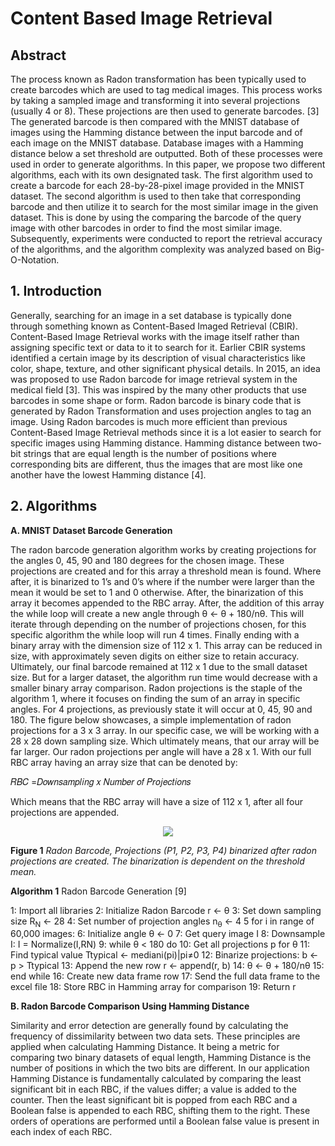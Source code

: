 # Content Based Image Retrieval 

## Abstract 
The process known as Radon transformation has been typically used to create barcodes which are used to tag medical images. This process works by taking a sampled image and transforming it into several projections (usually 4 or 8). These projections are then used to generate barcodes. [3] The generated barcode is then compared with the MNIST database of images using the Hamming distance between the input barcode and of each image on the MNIST database. Database images with a Hamming distance below a set threshold are outputted. Both of these processes were used in order to generate algorithms. In this paper, we propose two different algorithms, each with its own designated task. The first algorithm used to create a barcode for each 28-by-28-pixel image provided in the MNIST dataset. The second algorithm is used to then take that corresponding barcode and then utilize it to search for the most similar image in the given dataset. This is done by using the comparing the barcode of the query image with other barcodes in order to find the most similar image. Subsequently, experiments were conducted to report the retrieval accuracy of the algorithms, and the algorithm complexity was analyzed based on Big-O-Notation.
## 1. Introduction

Generally, searching for an image in a set database is typically done through something known as Content-Based Imaged Retrieval (CBIR). Content-Based Image Retrieval works with the image itself rather than assigning specific text or data to it to search for it. Earlier CBIR systems identified a certain image by its description of visual characteristics like color, shape, texture, and other significant physical details. In 2015, an idea was proposed to use Radon barcode for image retrieval system in the medical field [3]. This was inspired by the many other products that use barcodes in some shape or form. Radon barcode is binary code that is generated by Radon Transformation and uses projection angles to tag an image. Using Radon barcodes is much more efficient than previous Content-Based Image Retrieval methods since it is a lot easier to search for specific images using Hamming distance. Hamming distance between two-bit strings that are equal length is the number of positions where corresponding bits are different, thus the images that are most like one another have the lowest Hamming distance [4].

## 2. Algorithms
**A. MNIST Dataset Barcode Generation**

The radon barcode generation algorithm works by creating projections for the angles 0, 45, 90 and 180 degrees for the chosen image. These projections are created and for this array a threshold mean is found. Where after, it is binarized to 1’s and 0’s where if the number were larger than the mean it would be set to 1 and 0 otherwise. After, the binarization of this array it becomes appended to the RBC array. After, the addition of this array the while loop will create a new angle through θ ← θ + 180/nθ. This will iterate through depending on the number of projections chosen, for this specific algorithm the while loop will run 4 times. Finally ending with a binary array with the dimension size of 112 x 1. This array can be reduced in size, with approximately seven digits on either size to retain accuracy. Ultimately, our final barcode remained at 112 x 1 due to the small dataset size. But for a larger dataset, the algorithm run time would decrease with a smaller binary array comparison.
Radon projections is the staple of the algorithm 1, where it focuses on finding the sum of an array in specific angles. For 4 projections, as previously state it will occur at 0, 45, 90 and 180. The figure below showcases, a simple implementation of radon projections for a 3 x 3 array. In our specific case, we will be working with a 28 x 28 down sampling size. Which ultimately means, that our array will be far larger. Our radon projections per angle will have a 28 x 1. With our full RBC array having an array size that can be denoted by: 

𝑅𝐵𝐶 =𝐷𝑜𝑤𝑛𝑠𝑎𝑚𝑝𝑙𝑖𝑛𝑔 𝑥 𝑁𝑢𝑚𝑏𝑒𝑟 𝑜𝑓 𝑃𝑟𝑜𝑗𝑒𝑐𝑡𝑖𝑜𝑛𝑠

Which means that the RBC array will have a size of 112 x 1, after all four projections are appended.

<p align = "center">
<img src="https://user-images.githubusercontent.com/76674104/114340501-afc5c080-9b25-11eb-8d27-6641517698d5.png "/>
</p>

**Figure 1** *Radon Barcode, Projections (P1, P2, P3, P4) binarized after radon projections are created. The binarization is dependent on the threshold mean.*

**Algorithm 1** Radon Barcode Generation [9]

1: Import all libraries
2: Initialize Radon Barcode r ← θ
3: Set down sampling size R<sub>N</sub> ← 28
4: Set number of projection angles n<sub>θ</sub> ← 4
5 for i in range of 60,000 images:
6: Initialize angle θ ← 0
7: Get query image I
8: Downsample I: I = Normalize(I,RN)
9: while θ < 180 do
10: Get all projections p for θ
11: Find typical value Ttypical ← mediani(pi)|pi≠0
12: Binarize projections: b ← p > Ttypical
13: Append the new row r ← append(r, b)
14: θ ← θ + 180/nθ
15: end while
16: Create new data frame row
17: Send the full data frame to the excel file
18: Store RBC in Hamming array for comparison
19: Return r


**B. Radon Barcode Comparison Using Hamming Distance**

Similarity and error detection are generally found by calculating the frequency of dissimilarity between two data sets. These principles are applied when calculating Hamming Distance. It being a metric for comparing two binary datasets of equal length, Hamming Distance is the number of positions in which the two bits are different. In our application Hamming Distance is fundamentally calculated by comparing the least significant bit in each RBC, if the values differ; a value is added to the counter. Then the least significant bit is popped from each RBC and a Boolean false is appended to each RBC, shifting them to the right. These orders of operations are performed until a Boolean false value is present in each index of each RBC. 

